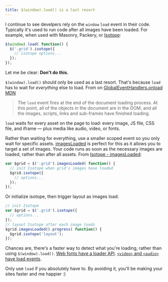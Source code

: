 ```yaml
---
title: $(window).load() is a last resort
---
```


I continue to see develpers rely on the `window` `load` event in their code. Typically it's used to run code after all images have been loaded. For example, when used with Masonry, Packery, or [Isotope](http://isotope.metafizzy.co):

``` js
$(window).load( function() {
  $('.grid').isotope({
    // isotope options...
  });
});
```

Let me be clear: **Don't do this.**

`$(window).load()` should only be used as a last resort. That's because `load` has to wait for _everything_ else to load. From on [GlobalEventHandlers.onload MDN](https://developer.mozilla.org/en-US/docs/Web/API/GlobalEventHandlers/onload)

> The `load` event fires at the end of the document loading process. At this point, all of the objects in the document are in the DOM, and all the images, scripts, links and sub-frames have finished loading.

`load` waits for every asset on the page to load: every image, JS file, CSS file, and iframe — plus media like audio, video, or fonts.

Rather than waiting for everything, use a smaller scoped event so you only wait for specific assets. [imagesLoaded](http://imagesloaded.desandro.com) is perfect for this as it allows you to target a set of images. Your code runs as soon as the necessary images are loaded, rather than after all assets. From [Isotope - imagesLoaded](http://isotope.metafizzy.co/layout.html#imagesloaded):

``` js
var $grid = $('.grid').imagesLoaded( function() {
  // init Isotope when grid's images have loaded
  $grid.isotope({
    // options...
  });
});
```

Or initialize isotope, then trigger layout as images load:

``` js
// init Isotope
var $grid = $('.grid').isotope({
  // options...
});
// layout Isotope after each image loads
$grid.imagesLoaded().progress( function() {
  $grid.isotope('layout');
});
```

Chances are, there's a faster way to detect what you're loading, rather than using `$(window).load()`. [Web fonts have a loader API](https://github.com/typekit/webfontloader#events). [`<video>` and `<audio>` have load events](https://developer.mozilla.org/en-US/docs/Web/Guide/Events/Media_events).

Only use `load` if you absolutely have to. By avoiding it, you'll be making your sites faster and me happier :)
